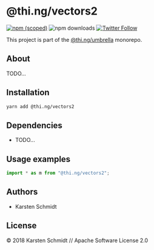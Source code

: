 # @thi.ng/vectors2

[![npm (scoped)](https://img.shields.io/npm/v/@thi.ng/vectors2.svg)](https://www.npmjs.com/package/@thi.ng/vectors2)
![npm downloads](https://img.shields.io/npm/dm/@thi.ng/vectors2.svg)
[![Twitter Follow](https://img.shields.io/twitter/follow/thing_umbrella.svg?style=flat-square&label=twitter)](https://twitter.com/thing_umbrella)

This project is part of the
[@thi.ng/umbrella](https://github.com/thi-ng/umbrella/) monorepo.

<!-- TOC depthFrom:2 depthTo:3 -->

<!-- /TOC -->

## About

TODO...

## Installation

```bash
yarn add @thi.ng/vectors2
```

## Dependencies

- TODO...

## Usage examples

```ts
import * as m from "@thi.ng/vectors2";
```

## Authors

- Karsten Schmidt

## License

&copy; 2018 Karsten Schmidt // Apache Software License 2.0
